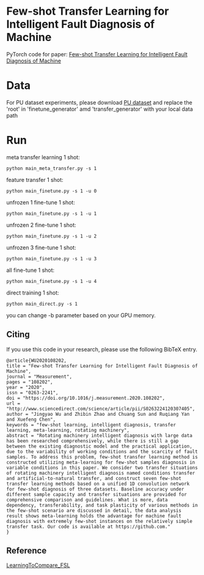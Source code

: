 # Few-shot Transfer Learning for Intelligent Fault Diagnosis of Machine
PyTorch code for paper: [Few-shot Transfer Learning for Intelligent Fault Diagnosis of Machine](https://doi.org/10.1016/j.measurement.2020.108202)

# Data

For PU dataset experiments, please download [PU dataset](https://mb.uni-paderborn.de/kat/forschung/datacenter/bearing-datacenter) and replace the 'root' in 'finetune_generator' amd 'transfer_generator' with your local data path

# Run

meta transfer learning 1 shot:

```
python main_meta_transfer.py -s 1
```

feature transfer 1 shot:

```
python main_finetune.py -s 1 -u 0
```

unfrozen 1 fine-tune 1 shot:

```
python main_finetune.py -s 1 -u 1
```

unfrozen 2 fine-tune 1 shot:

```
python main_finetune.py -s 1 -u 2
```

unfrozen 3 fine-tune 1 shot:

```
python main_finetune.py -s 1 -u 3
```
all fine-tune 1 shot:

```
python main_finetune.py -s 1 -u 4
```

direct training 1 shot:

```
python main_direct.py -s 1
```
you can change -b parameter based on your GPU memory.

## Citing

If you use this code in your research, please use the following BibTeX entry.

```
@article{WU2020108202,
title = "Few-shot Transfer Learning for Intelligent Fault Diagnosis of Machine",
journal = "Measurement",
pages = "108202",
year = "2020",
issn = "0263-2241",
doi = "https://doi.org/10.1016/j.measurement.2020.108202",
url = "http://www.sciencedirect.com/science/article/pii/S0263224120307405",
author = "Jingyao Wu and Zhibin Zhao and Chuang Sun and Ruqiang Yan and Xuefeng Chen",
keywords = "few-shot learning, intelligent diagnosis, transfer learning, meta-learning, rotating machinery",
abstract = "Rotating machinery intelligent diagnosis with large data has been researched comprehensively, while there is still a gap between the existing diagnostic model and the practical application, due to the variability of working conditions and the scarcity of fault samples. To address this problem, few-shot transfer learning method is constructed utilizing meta-learning for few-shot samples diagnosis in variable conditions in this paper. We consider two transfer situations of rotating machinery intelligent diagnosis named conditions transfer and artificial-to-natural transfer, and construct seven few-shot transfer learning methods based on a unified 1D convolution network for few-shot diagnosis of three datasets. Baseline accuracy under different sample capacity and transfer situations are provided for comprehensive comparison and guidelines. What is more, data dependency, transferability, and task plasticity of various methods in the few-shot scenario are discussed in detail, the data analysis result shows meta-learning holds the advantage for machine fault diagnosis with extremely few-shot instances on the relatively simple transfer task. Our code is available at https://github.com."
}
```

## Reference

[LearningToCompare_FSL](https://github.com/floodsung/LearningToCompare_FSL)
